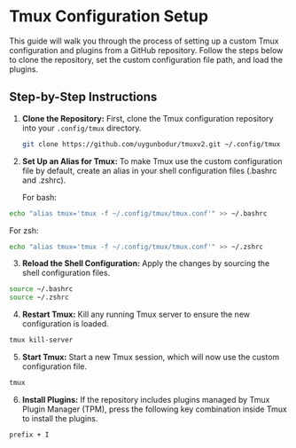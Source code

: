 # Tmux Configuration Setup

This guide will walk you through the process of setting up a custom Tmux configuration and plugins from a GitHub repository. Follow the steps below to clone the repository, set the custom configuration file path, and load the plugins.

## Step-by-Step Instructions

1. **Clone the Repository:**
   First, clone the Tmux configuration repository into your `.config/tmux` directory.
   ```bash
   git clone https://github.com/uygunbodur/tmuxv2.git ~/.config/tmux

2. **Set Up an Alias for Tmux:**
   To make Tmux use the custom configuration file by default, create an alias in your shell configuration files (.bashrc and .zshrc).

   For bash:
```bash
echo "alias tmux='tmux -f ~/.config/tmux/tmux.conf'" >> ~/.bashrc
```

For zsh:
```bash
echo "alias tmux='tmux -f ~/.config/tmux/tmux.conf'" >> ~/.zshrc
```

3. **Reload the Shell Configuration:**
Apply the changes by sourcing the shell configuration files.

```bash
source ~/.bashrc
source ~/.zshrc
```

4.	**Restart Tmux:**
Kill any running Tmux server to ensure the new configuration is loaded.

```bash
tmux kill-server
```

5. **Start Tmux:**
Start a new Tmux session, which will now use the custom configuration file.
```bash
tmux
```

6. **Install Plugins:**
If the repository includes plugins managed by Tmux Plugin Manager (TPM), press the following key combination inside Tmux to install the plugins.
```bash
prefix + I
```

